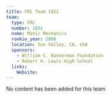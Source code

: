 ```yaml
---
title: FRC Team 1851
team:
  type: FRC
  number: 1851
  name: Manic Mechanics
  rookie_year: 2006
  location: Sun Valley, CA, USA
  sponsors:
    - William C. Bannerman Foundation
    - Robert H. Lewis High School
  links:
    Website: 
---
```

No content has been added for this team